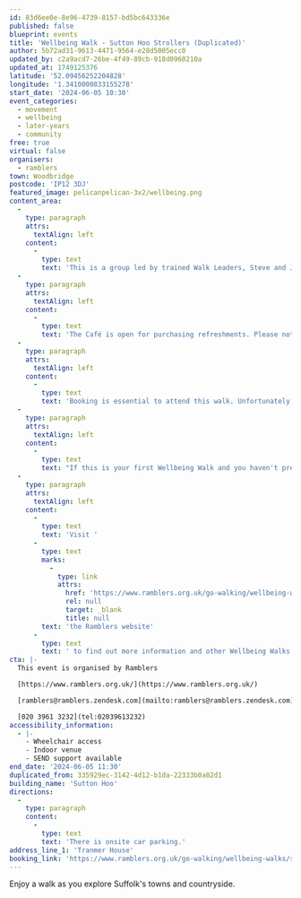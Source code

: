 ```yaml
---
id: 83d6ee0e-8e96-4739-8157-bd5bc643336e
published: false
blueprint: events
title: 'Wellbeing Walk - Sutton Hoo Strollers (Duplicated)'
author: 5b72ad31-9613-4471-9564-e28d5005ecc0
updated_by: c2a9acd7-26be-4f49-89cb-918d0960210a
updated_at: 1749125376
latitude: '52.09456252204828'
longitude: '1.3410000833155278'
start_date: '2024-06-05 10:30'
event_categories:
  - movement
  - wellbeing
  - later-years
  - community
free: true
virtual: false
organisers:
  - ramblers
town: Woodbridge
postcode: 'IP12 3DJ'
featured_image: pelicanpelican-3x2/wellbeing.png
content_area:
  -
    type: paragraph
    attrs:
      textAlign: left
    content:
      -
        type: text
        text: 'This is a group led by trained Walk Leaders, Steve and Jane. '
  -
    type: paragraph
    attrs:
      textAlign: left
    content:
      -
        type: text
        text: 'The Café is open for purchasing refreshments. Please note that people attending this walk are part of an organised group with OneLife Suffolk in partnership with the National Trust, and can only attend the walk. Should they wish to continue with their visit at Sutton Hoo, they will be required to re-enter as paying visitors.'
  -
    type: paragraph
    attrs:
      textAlign: left
    content:
      -
        type: text
        text: 'Booking is essential to attend this walk. Unfortunately, anyone who turns up will not be allowed to walk due to restrictions on numbers. '
  -
    type: paragraph
    attrs:
      textAlign: left
    content:
      -
        type: text
        text: "If this is your first Wellbeing Walk and you haven't pre-registered, your walk leader will ask you to complete a New Walker Registration Form before the walk starts."
  -
    type: paragraph
    attrs:
      textAlign: left
    content:
      -
        type: text
        text: 'Visit '
      -
        type: text
        marks:
          -
            type: link
            attrs:
              href: 'https://www.ramblers.org.uk/go-walking/wellbeing-walks-groups/ramblers-wellbeing-walks-suffolk'
              rel: null
              target: _blank
              title: null
        text: 'the Ramblers website'
      -
        type: text
        text: ' to find out more information and other Wellbeing Walks. '
cta: |-
  This event is organised by Ramblers

  [https://www.ramblers.org.uk/](https://www.ramblers.org.uk/) 

  [ramblers@ramblers.zendesk.com](mailto:ramblers@ramblers.zendesk.com)

  [020 3961 3232](tel:02039613232)
accessibility_information:
  - |-
    - Wheelchair access
    - Indoor venue
    - SEND support available
end_date: '2024-06-05 11:30'
duplicated_from: 335929ec-3142-4d12-b1da-22333b0a82d1
building_name: 'Sutton Hoo'
directions:
  -
    type: paragraph
    content:
      -
        type: text
        text: 'There is onsite car parking.'
address_line_1: 'Tranmer House'
booking_link: 'https://www.ramblers.org.uk/go-walking/wellbeing-walks/sutton-hoo-strollers-booking-advised-not-essential-18'
---
```

Enjoy a walk as you explore Suffolk's towns and countryside.
